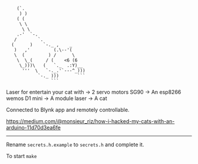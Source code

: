  
 
        (`.
         ) )
        ( (
         \ \
          \ \
        .-'  `-.
       /        `.
      (      )    `-._ ,    _
       )   ,'         (.\--'(
       \  (         ) /      \
        \  \_(     / (    <6 (6
         \_)))\   (   `._  .:Y)__
          '''  \   `-._.'`---^_)))
                `-._ )))       ```
                     ```           



Laser for entertain your cat with
	-> 2 servo motors SG90
	-> An esp8266 wemos D1 mini
	-> A module laser
	-> A cat 

Connected to Blynk app and remotely controllable.

https://medium.com/@monsieur_riz/how-i-hacked-my-cats-with-an-arduino-11d70d3ea6fe

------------------------------------------------------------------------------------------------------------------

Rename `secrets.h.example` to `secrets.h` and complete it.

To start `make`
